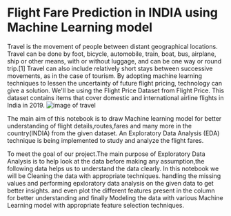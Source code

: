 # Flight Fare Prediction in INDIA using Machine Learning model

   Travel is the movement of people between distant geographical locations. Travel can be done by foot, bicycle, automobile, train, boat, bus, airplane, ship or other means, with or without luggage, and can be one way or round trip.[1] Travel can also include relatively short stays between successive movements, as in the case of tourism. By adopting machine learning techniques to lessen the uncertainty of future flight pricing, technology can give a solution. We'll be using the Flight Price Dataset from Flight Price. This dataset contains items that cover domestic and international airline flights in India in 2019.
   ![image of travel](https://en.wikipedia.org/wiki/Travel#/media/File:A_backpacking_travel_to_europe_R002-005.jpg)
   
   The main aim of this notebook is to draw Machine learning model for better understanding of flight details,routes,fares and many more in the country(INDIA) from the given dataset. An Exploratory Data Analysis (EDA) technique is being implemented to study and analyze the flight fares.
   
   To meet the goal of our project.The main purpose of Exploratory Data Analysis is to help look at the data before making  any assumption,the following data helps us to understand the data clearly. In this notebook we will be Cleaning the data with appropriate techniques. handling the missing values and performing epxloratory data analysis on the given data to get better insights. and even plot the different features present in the column for better understanding and finally Modeling the data with various Machine Learning model with appropriate feature selection techniques.
   

